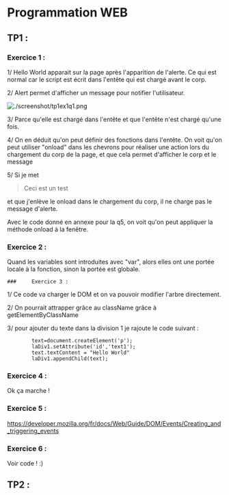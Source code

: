 # 		Programmation WEB

## TP1 :

### 	Exercice 1 :

1/ Hello World apparait sur la page après l'apparition de l'alerte. Ce qui est normal car le script est écrit dans l'entête qui est chargé avant le corp.

2/ Alert permet d'afficher un message pour notifier l'utilisateur.

 ![./screenshot/tp1ex1q1.png]()

3/ Parce qu'elle est chargé dans l'entête et que l'entête n'est chargé qu'une fois.

4/ On en déduit qu'on peut définir des fonctions dans l'entête. On voit qu'on peut utiliser "onload" dans les chevrons pour réaliser une action lors du chargement du corp de la page, et que cela permet d'afficher le corp et le message

5/ Si je met 		

> <p onload="faireUneAlerte()"> Ceci est un test </p>

et que j'enlève le onload dans le chargement du corp, il ne charge pas le message d'alerte.

Avec le code donné en annexe pour la q5, on voit qu'on peut appliquer la méthode onload à la fenêtre.

### 	Exercice 2 :	

Quand les variables sont introduites avec "var", alors elles ont une portée locale à la fonction, sinon la portée est globale.

	### 	Exercice 3 :

1/ Ce code va charger le DOM et on va pouvoir modifier l'arbre directement. 

2/ On pourrait attrapper grâce au className grâce à getElementByClassName

3/ pour ajouter du texte dans la division 1 je rajoute le code suivant :

			text=document.createElement('p');
			laDiv1.setAttribute('id','text1');
			text.textContent = "Hello World"
			laDiv1.appendChild(text);


### 	Exercice 4 :

Ok ça marche !

### 	Exercice 5 :

https://developer.mozilla.org/fr/docs/Web/Guide/DOM/Events/Creating_and_triggering_events

### 	Exercice 6 :

Voir code ! :)

## TP2 :